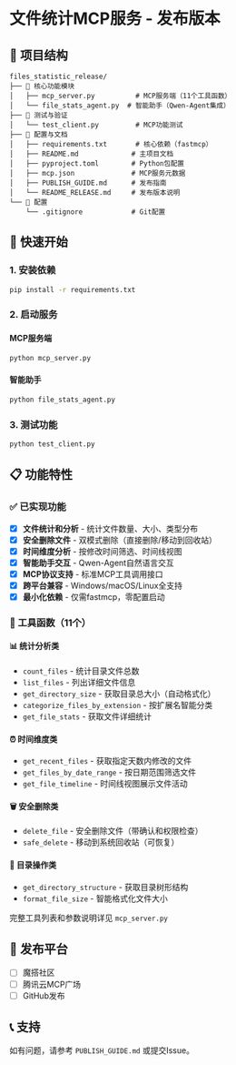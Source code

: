 # 文件统计MCP服务 - 发布版本

## 📁 项目结构

```
files_statistic_release/
├── 📁 核心功能模块
│   ├── mcp_server.py          # MCP服务端（11个工具函数）
│   └── file_stats_agent.py  # 智能助手（Qwen-Agent集成）
├── 📁 测试与验证
│   └── test_client.py         # MCP功能测试
├── 📁 配置与文档
│   ├── requirements.txt       # 核心依赖（fastmcp）
│   ├── README.md             # 主项目文档
│   ├── pyproject.toml        # Python包配置
│   ├── mcp.json              # MCP服务元数据
│   ├── PUBLISH_GUIDE.md      # 发布指南
│   └── README_RELEASE.md     # 发布版本说明
└── 📁 配置
    └── .gitignore            # Git配置
```

## 🚀 快速开始

### 1. 安装依赖

```bash
pip install -r requirements.txt
```

### 2. 启动服务

#### MCP服务端

```bash
python mcp_server.py
```

#### 智能助手

```bash
python file_stats_agent.py
```

### 3. 测试功能

```bash
python test_client.py
```

## 📋 功能特性

### ✅ 已实现功能
- [x] **文件统计和分析** - 统计文件数量、大小、类型分布
- [x] **安全删除文件** - 双模式删除（直接删除/移动到回收站）
- [x] **时间维度分析** - 按修改时间筛选、时间线视图
- [x] **智能助手交互** - Qwen-Agent自然语言交互
- [x] **MCP协议支持** - 标准MCP工具调用接口
- [x] **跨平台兼容** - Windows/macOS/Linux全支持
- [x] **最小化依赖** - 仅需fastmcp，零配置启动

### 🔧 工具函数（11个）
#### 📊 统计分析类
- `count_files` - 统计目录文件总数
- `list_files` - 列出详细文件信息
- `get_directory_size` - 获取目录总大小（自动格式化）
- `categorize_files_by_extension` - 按扩展名智能分类
- `get_file_stats` - 获取文件详细统计

#### ⏰ 时间维度类
- `get_recent_files` - 获取指定天数内修改的文件
- `get_files_by_date_range` - 按日期范围筛选文件
- `get_file_timeline` - 时间线视图展示文件活动

#### 🗑️ 安全删除类
- `delete_file` - 安全删除文件（带确认和权限检查）
- `safe_delete` - 移动到系统回收站（可恢复）

#### 📁 目录操作类
- `get_directory_structure` - 获取目录树形结构
- `format_file_size` - 智能格式化文件大小

完整工具列表和参数说明详见 `mcp_server.py`

## 🎯 发布平台

- [ ] 魔搭社区
- [ ] 腾讯云MCP广场
- [ ] GitHub发布

## 📞 支持

如有问题，请参考 `PUBLISH_GUIDE.md` 或提交Issue。
